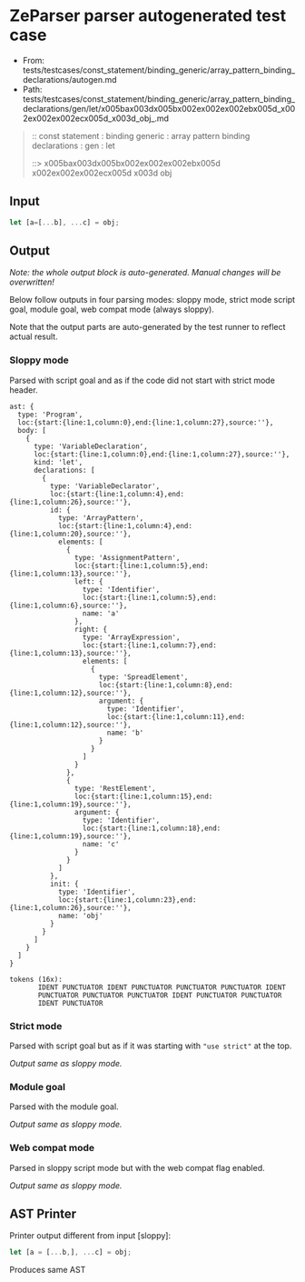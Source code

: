 # ZeParser parser autogenerated test case

- From: tests/testcases/const_statement/binding_generic/array_pattern_binding_declarations/autogen.md
- Path: tests/testcases/const_statement/binding_generic/array_pattern_binding_declarations/gen/let/x005bax003dx005bx002ex002ex002ebx005d_x002ex002ex002ecx005d_x003d_obj_.md

> :: const statement : binding generic : array pattern binding declarations : gen : let
>
> ::> x005bax003dx005bx002ex002ex002ebx005d x002ex002ex002ecx005d x003d obj

## Input


`````js
let [a=[...b], ...c] = obj;
`````

## Output

_Note: the whole output block is auto-generated. Manual changes will be overwritten!_

Below follow outputs in four parsing modes: sloppy mode, strict mode script goal, module goal, web compat mode (always sloppy).

Note that the output parts are auto-generated by the test runner to reflect actual result.

### Sloppy mode

Parsed with script goal and as if the code did not start with strict mode header.

`````
ast: {
  type: 'Program',
  loc:{start:{line:1,column:0},end:{line:1,column:27},source:''},
  body: [
    {
      type: 'VariableDeclaration',
      loc:{start:{line:1,column:0},end:{line:1,column:27},source:''},
      kind: 'let',
      declarations: [
        {
          type: 'VariableDeclarator',
          loc:{start:{line:1,column:4},end:{line:1,column:26},source:''},
          id: {
            type: 'ArrayPattern',
            loc:{start:{line:1,column:4},end:{line:1,column:20},source:''},
            elements: [
              {
                type: 'AssignmentPattern',
                loc:{start:{line:1,column:5},end:{line:1,column:13},source:''},
                left: {
                  type: 'Identifier',
                  loc:{start:{line:1,column:5},end:{line:1,column:6},source:''},
                  name: 'a'
                },
                right: {
                  type: 'ArrayExpression',
                  loc:{start:{line:1,column:7},end:{line:1,column:13},source:''},
                  elements: [
                    {
                      type: 'SpreadElement',
                      loc:{start:{line:1,column:8},end:{line:1,column:12},source:''},
                      argument: {
                        type: 'Identifier',
                        loc:{start:{line:1,column:11},end:{line:1,column:12},source:''},
                        name: 'b'
                      }
                    }
                  ]
                }
              },
              {
                type: 'RestElement',
                loc:{start:{line:1,column:15},end:{line:1,column:19},source:''},
                argument: {
                  type: 'Identifier',
                  loc:{start:{line:1,column:18},end:{line:1,column:19},source:''},
                  name: 'c'
                }
              }
            ]
          },
          init: {
            type: 'Identifier',
            loc:{start:{line:1,column:23},end:{line:1,column:26},source:''},
            name: 'obj'
          }
        }
      ]
    }
  ]
}

tokens (16x):
       IDENT PUNCTUATOR IDENT PUNCTUATOR PUNCTUATOR PUNCTUATOR IDENT
       PUNCTUATOR PUNCTUATOR PUNCTUATOR IDENT PUNCTUATOR PUNCTUATOR
       IDENT PUNCTUATOR
`````

### Strict mode

Parsed with script goal but as if it was starting with `"use strict"` at the top.

_Output same as sloppy mode._

### Module goal

Parsed with the module goal.

_Output same as sloppy mode._

### Web compat mode

Parsed in sloppy script mode but with the web compat flag enabled.

_Output same as sloppy mode._

## AST Printer

Printer output different from input [sloppy]:

````js
let [a = [...b,], ...c] = obj;
````

Produces same AST
